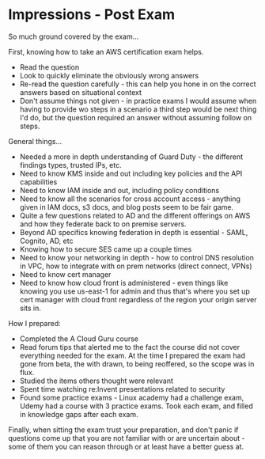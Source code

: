 # Impressions - Post Exam

So much ground covered by the exam...

First, knowing how to take an AWS certification exam helps.

* Read the question
* Look to quickly eliminate the obviously wrong answers
* Re-read the question carefully - this can help you hone in on the correct answers based on situational context
* Don't assume things not given - in practice exams I would assume when having to provide wo steps in a scenario a third step would be next thing I'd do, but the question required an answer without assuming follow on steps.

General things...

* Needed a more in depth understanding of Guard Duty - the different findings types, trusted IPs, etc.
* Need to know KMS inside and out including key policies and the API capabilities
* Need to know IAM inside and out, including policy conditions
* Need to know all the scenarios for cross account access - anything given in IAM docs, s3 docs, and blog posts seem to be fair game.
* Quite a few questions related to AD and the different offerings on AWS and how they federate back to on premise servers.
* Beyond AD specifics knowing federation in depth is essential - SAML, Cognito, AD, etc
* Knowing how to secure SES came up a couple times
* Need to know your networking in depth - how to control DNS resolution in VPC, how to integrate with on prem networks (direct connect, VPNs)
* Need to know cert manager
* Need to know how cloud front is administered - even things like knowing you use us-east-1 for admin and thus that's where you set up cert manager with cloud front regardless of the region your origin server sits in.

How I prepared:

* Completed the A Cloud Guru course
* Read forum tips that alerted me to the fact the course did not cover everything needed for the exam. At the time I prepared the exam had gone from beta, the with drawn, to being reoffered, so the scope was in flux.
* Studied the items others thought were relevant
* Spent time watching re:Invent presentations related to security
* Found some practice exams - Linux academy had a challenge exam, Udemy had a course with 3 practice exams. Took each exam, and filled in knowledge gaps after each exam.

Finally, when sitting the exam trust your preparation, and don't panic if questions come up that you are not familiar with or are uncertain about - some of them you can reason through or at least have a better guess at.
